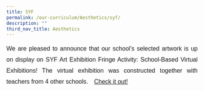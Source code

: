 ```yaml
---
title: SYF
permalink: /our-curriculum/Aesthetics/syf/
description: ""
third_nav_title: Aesthetics
---
```

<p style="font-family:Arial; font-size:16px; text-align:justify; line-height:1.8">We are pleased to announce that our school’s selected artwork is up on display on SYF Art Exhibition Fringe Activity: School-Based Virtual Exhibitions! The virtual exhibition was constructed together with teachers from 4 other schools. <a href="https://www.artsteps.com/view/60dbb2390fcac1cdb288bfef" target="_blank">Check it out!</a></p>